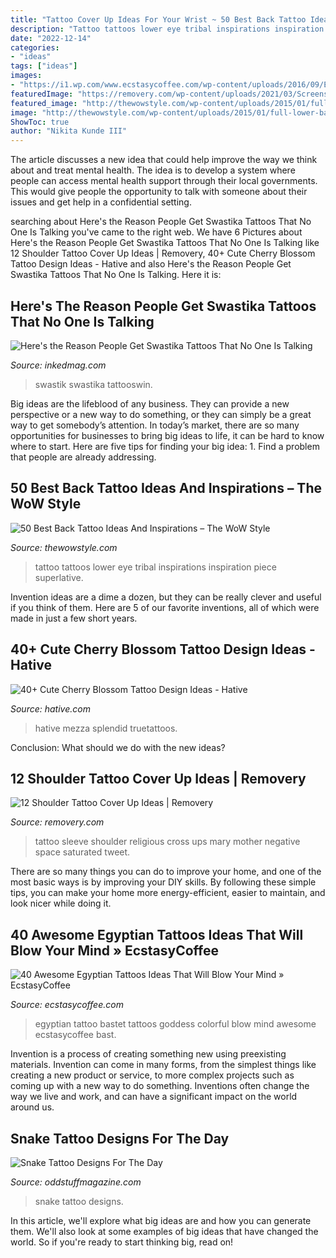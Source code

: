 ```yaml
---
title: "Tattoo Cover Up Ideas For Your Wrist ~ 50 Best Back Tattoo Ideas And Inspirations – The Wow Style"
description: "Tattoo tattoos lower eye tribal inspirations inspiration piece superlative"
date: "2022-12-14"
categories:
- "ideas"
tags: ["ideas"]
images:
- "https://i1.wp.com/www.ecstasycoffee.com/wp-content/uploads/2016/09/Egyptian-Goddess-Bastet-Tattoo.jpg?resize=460%2C640"
featuredImage: "https://removery.com/wp-content/uploads/2021/03/Screenshot-2021-03-10-145443.png"
featured_image: "http://thewowstyle.com/wp-content/uploads/2015/01/full-lower-back-tribal-tattoo.jpg"
image: "http://thewowstyle.com/wp-content/uploads/2015/01/full-lower-back-tribal-tattoo.jpg"
ShowToc: true
author: "Nikita Kunde III"
---
```



The article discusses a new idea that could help improve the way we think about and treat mental health. The idea is to develop a system where people can access mental health support through their local governments. This would give people the opportunity to talk with someone about their issues and get help in a confidential setting.

	

		
searching about Here&#039;s the Reason People Get Swastika Tattoos That No One Is Talking you've came to the right web. We have 6 Pictures about Here&#039;s the Reason People Get Swastika Tattoos That No One Is Talking like 12 Shoulder Tattoo Cover Up Ideas | Removery, 40+ Cute Cherry Blossom Tattoo Design Ideas - Hative and also Here&#039;s the Reason People Get Swastika Tattoos That No One Is Talking. Here it is:
		
    
## Here&#039;s The Reason People Get Swastika Tattoos That No One Is Talking

<img loading=lazy src="https://www.inkedmag.com/.image/c_limit%2Ccs_srgb%2Cq_auto:good%2Cw_700/MTU5MDMyNjQ3NTM2NzQ4MTgx/swast-9.png" onerror="this.onerror=null;this.src='https://tse4.mm.bing.net/th?id=OIP.fpwY2M5SKvjFKqhRKKFdewHaI6&amp;pid=15.1';" alt="Here&#039;s the Reason People Get Swastika Tattoos That No One Is Talking">

_Source: inkedmag.com_

>swastik swastika tattooswin. 

	

Big ideas are the lifeblood of any business. They can provide a new perspective or a new way to do something, or they can simply be a great way to get somebody’s attention. In today’s market, there are so many opportunities for businesses to bring big ideas to life, it can be hard to know where to start. Here are five tips for finding your big idea: 1. Find a problem that people are already addressing.

    
## 50 Best Back Tattoo Ideas And Inspirations – The WoW Style

<img loading=lazy src="http://thewowstyle.com/wp-content/uploads/2015/01/full-lower-back-tribal-tattoo.jpg" onerror="this.onerror=null;this.src='https://tse4.mm.bing.net/th?id=OIP.uZjOGU3PkQ056nqPtJ2a4wHaK-&amp;pid=15.1';" alt="50 Best Back Tattoo Ideas And Inspirations – The WoW Style">

_Source: thewowstyle.com_

>tattoo tattoos lower eye tribal inspirations inspiration piece superlative. 

	

Invention ideas are a dime a dozen, but they can be really clever and useful if you think of them. Here are 5 of our favorite inventions, all of which were made in just a few short years.

    
## 40+ Cute Cherry Blossom Tattoo Design Ideas - Hative

<img loading=lazy src="http://hative.com/wp-content/uploads/2014/03/cherry-blossom-tattoos/38-cherry-blossom-and-butterfly-arm.jpg" onerror="this.onerror=null;this.src='https://tse1.mm.bing.net/th?id=OIP.pvgGzzH6Ktm9W2vVqrPTmQHaNE&amp;pid=15.1';" alt="40+ Cute Cherry Blossom Tattoo Design Ideas - Hative">

_Source: hative.com_

>hative mezza splendid truetattoos. 

	

Conclusion: What should we do with the new ideas?
 

    
## 12 Shoulder Tattoo Cover Up Ideas | Removery

<img loading=lazy src="https://removery.com/wp-content/uploads/2021/03/Screenshot-2021-03-10-145443.png" onerror="this.onerror=null;this.src='https://tse1.mm.bing.net/th?id=OIP.dz9v7TAh7k6QwlXak_oNcwHaEL&amp;pid=15.1';" alt="12 Shoulder Tattoo Cover Up Ideas | Removery">

_Source: removery.com_

>tattoo sleeve shoulder religious cross ups mary mother negative space saturated tweet. 

	

There are so many things you can do to improve your home, and one of the most basic ways is by improving your DIY skills. By following these simple tips, you can make your home more energy-efficient, easier to maintain, and look nicer while doing it.

    
## 40 Awesome Egyptian Tattoos Ideas That Will Blow Your Mind » EcstasyCoffee

<img loading=lazy src="https://i1.wp.com/www.ecstasycoffee.com/wp-content/uploads/2016/09/Egyptian-Goddess-Bastet-Tattoo.jpg?resize=460%2C640" onerror="this.onerror=null;this.src='https://tse2.mm.bing.net/th?id=OIP.f0H_Lkg4px2D4KsYlqxh-QHaKT&amp;pid=15.1';" alt="40 Awesome Egyptian Tattoos Ideas That Will Blow Your Mind » EcstasyCoffee">

_Source: ecstasycoffee.com_

>egyptian tattoo bastet tattoos goddess colorful blow mind awesome ecstasycoffee bast. 

	

Invention is a process of creating something new using preexisting materials. Invention can come in many forms, from the simplest things like creating a new product or service, to more complex projects such as coming up with a new way to do something. Inventions often change the way we live and work, and can have a significant impact on the world around us.

    
## Snake Tattoo Designs For The Day

<img loading=lazy src="http://oddstuffmagazine.com/wp-content/uploads/2013/09/Snake-Tattoo-Designs-20.jpg" onerror="this.onerror=null;this.src='https://tse2.mm.bing.net/th?id=OIP.gcVazVCwOlDFEgJvjoA9vwHaJ1&amp;pid=15.1';" alt="Snake Tattoo Designs For The Day">

_Source: oddstuffmagazine.com_

>snake tattoo designs. 

	

In this article, we'll explore what big ideas are and how you can generate them. We'll also look at some examples of big ideas that have changed the world. So if you're ready to start thinking big, read on!

